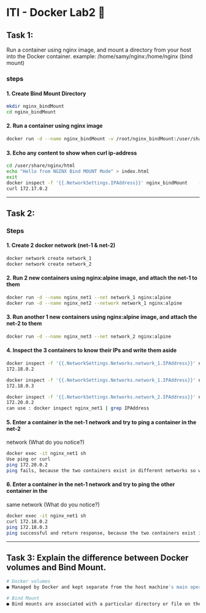 # ITI - Docker Lab2 🐋

## Task 1:

Run a container using nginx image, and mount a directory from your host into the 
Docker container. example: /home/samy/nginx:/home/nginx (bind mount)

### steps
#### 1. Create Bind Mount Directory
```bash
mkdir nginx_bindMount
cd nginx_bindMount
```
#### 2. Run a container using nginx image
```bash
docker run -d --name nginx_bindMount -v /root/nginx_bindMount:/user/share/nginx/html nginx
```
#### 3. Echo any content to show when curl ip-address
```bash
cd /user/share/nginx/html
echo "Hello from NGINX Bind MOUNT Mode" > index.html
exit
docker inspect -f '{{.NetworkSettings.IPAddress}}' nginx_bindMount    ->172.17.0.2
curl 172.17.0.2
```
---

## Task 2:
### Steps
#### 1. Create 2 docker network (net-1 & net-2)
```bash
docker network create network_1
docker network create network_2
```
#### 2. Run 2 new containers using nginx:alpine image, and attach the net-1 to them
```bash
docker run -d --name nginx_net1 --net network_1 nginx:alpine
docker run -d --name nginx_net2 --network network_1 nginx:alpine
```
#### 3.  Run another 1 new containers using nginx:alpine image, and attach the net-2 to them
```bash
docker run -d --name nginx_net3 --net network_2 nginx:alpine
```
#### 4. Inspect the 3 containers to know their IPs and write them aside
```bash
docker inspect -f '{{.NetworkSettings.Networks.network_1.IPAddress}}' nginx_net1
172.18.0.2

docker inspect -f '{{.NetworkSettings.Networks.network_1.IPAddress}}' nginx_net2
172.18.0.3

docker inspect -f '{{.NetworkSettings.Networks.network_2.IPAddress}}' nginx_net3
172.20.0.2
can use : docker inspect nginx_net1 | grep IPAddress
```
#### 5. Enter a container in the net-1 network and try to ping a container in the net-2 
network (What do you notice?)
```bash
docker exec -it nginx_net1 sh 
Use ping or curl
ping 172.20.0.2
ping fails, because the two containers exist in different networks so we can see any response in terminal.
```
#### 6. Enter a container in the net-1 network and try to ping the other container in the 
same network (What do you notice?)
```bash
docker exec -it nginx_net1 sh 
curl 172.18.0.2
ping 172.18.0.3
ping successful and return response, because the two containers exist in the same network.
```
---
## Task 3: Explain the difference between Docker volumes and Bind Mount.
```bash
# Docker volumes
● Managed by Docker and kept separate from the host machine's main operations, it is kept in a directory on the Docker host. ● Docker volumes can have names and be controlled apart from containers. ● Capable of being mounted into several containers at once. ● Docker has commands (docker volume build, docker volume ls, etc.) to manage volumes; deleting a container does not erase the volume.
```
```bash
# Bind Mount
● Bind mounts are associated with a particular directory or file on the Docker host filesystem. ● Bind mounts are less useful than volumes. ● The host machine's complete path is used to refer to the file or directory. A bind mount allows the container to access the host's filesystem by mounting a file or directory from the host; if it doesn't already exist, it is generated on demand. ● Bind mounts cannot be directly managed by Docker CLI commands. ● Available from Docker's early days.
```


